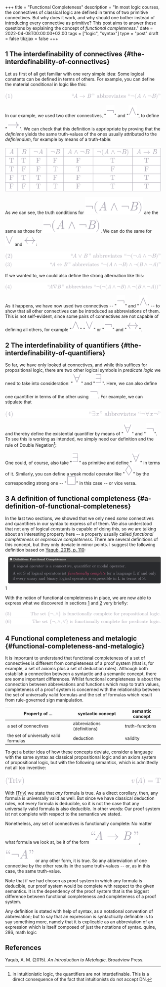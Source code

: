 +++
title = "Functional Completeness"
description = "In most logic courses, the connectives of classical logic are defined in terms of two primitive connectives. But why does it work, and why should one bother instead of introducing every connective as primitive? This post aims to answer these questions by explaining the concept of *functional completeness*."
date = 2022-04-08T00:00:00+02:00
tags = ["logic", "syntax"]
type = "post"
draft = false
tikzjax = false
+++

## <span class="section-num">1</span> The interdefinability of connectives {#the-interdefinability-of-connectives}

Let us first of all get familiar with one very simple idea: Some logical constants can be defined in terms of others. For example, you can define the material conditional in logic like this:


<div class="equation-container">
<span class="equation">
<img src="/ltximg/Functional Completeness (vom 08.04.2022)_7f5d4d77e73a0fc2e2f3ff100a22a175a5eaaf42.svg" alt="\begin{equation*}
\tag{1} \hskip -15em
\text{``}\!\mathit{A} \to \mathit{B}\,\text{''}
\text{ abbreviates }
\text{``}\lnot ( \mathit{A} \land \lnot \mathit{B})\text{''}
\end{equation*}
" class="org-svg" />
</span>
</div>

In our example, we used two other connectives, "<img src="/ltximg/Functional Completeness (vom 08.04.2022)_fd3817ab2224b2081ed6fab1c4d00c64a2b27921.svg" alt="$\lnot $" class="org-svg" />" and "<img src="/ltximg/Functional Completeness (vom 08.04.2022)_de505b9af605717fc7c8dfdef1e1d0abff881b23.svg" alt="$\land$" class="org-svg" />", to define
"<img src="/ltximg/Functional Completeness (vom 08.04.2022)_2600a834e3347a269e293992fda08a888bfa3468.svg" alt="$\to$" class="org-svg" />". We can check that this definition is appriopriate by proving that the _definiens_ yields the same truth-values of the ones usually attributed to the _definiendum_, for example by means of a truth-table:

<div class="img-newline">

<img src="/ltximg/Functional Completeness (vom 08.04.2022)_1aa03a9d2285243243edadd091c573141d02eba2.svg" alt="$\begin{array}{|c|c|c|c|c|c|c|}
\hline
      \mathit{A}
   &amp;amp;  \mathit{B}
   &amp;amp; \lnot \mathit{A}
   &amp;amp; \lnot \mathit{B}
   &amp;amp;  \mathit{A}  \land \neg  \mathit{B}
   &amp;amp; \lnot (\mathit{A}  \land \neg  \mathit{B})
   &amp;amp;  \mathit{A}  \to  \mathit{B} \\
  \hline
  T &amp;amp; T &amp;amp; F &amp;amp; F &amp;amp; F &amp;amp; T &amp;amp; T\\ \hline
  T &amp;amp; F &amp;amp; F &amp;amp; T &amp;amp; T &amp;amp; F &amp;amp; F\\ \hline
  F &amp;amp; T &amp;amp; T &amp;amp; F &amp;amp; F &amp;amp; T &amp;amp; T\\ \hline
  F &amp;amp; F &amp;amp; T &amp;amp; T &amp;amp; F &amp;amp; T &amp;amp; T\\
  \hline
  \end{array}$" class="org-svg" />

</div>

As we can see, the truth conditions for <img src="/ltximg/Functional Completeness (vom 08.04.2022)_b9ac421dee6f6c117c76118eb2f4bf5c1af01699.svg" alt="$\lnot (\mathit{A}  \land \neg  \mathit{B})$" class="org-svg" /> are the same as those for <img src="/ltximg/Functional Completeness (vom 08.04.2022)_b9ac421dee6f6c117c76118eb2f4bf5c1af01699.svg" alt="$\lnot (\mathit{A}  \land \neg  \mathit{B})$" class="org-svg" />. We can do the same for <img src="/ltximg/Functional Completeness (vom 08.04.2022)_08f35a7ae82b64a9c20f4df2c3f377f2e4272af3.svg" alt="$\lor$" class="org-svg" /> and <img src="/ltximg/Functional Completeness (vom 08.04.2022)_73f5d4db27c48e7d00e6ab2f8b11b2dca123bcd7.svg" alt="$\leftrightarrow$" class="org-svg" />:


<div id="org6d2c426" class="equation-container">
<span class="equation">
<img src="/ltximg/Functional Completeness (vom 08.04.2022)_1092f5d47b8fff0d4d33c511e767869404116128.svg" alt="\begin{equation*}
\tag{2} \hskip -15em
\text{``}\!\mathit{A} \lor \mathit{B}\,\text{''}
\text{ abbreviates }
\text{``}\lnot ( \lnot \mathit{A} \land \lnot \mathit{B})\text{''}
\end{equation*}
" class="org-svg" />
</span>
</div>


<div class="equation-container">
<span class="equation">
<img src="/ltximg/Functional Completeness (vom 08.04.2022)_6d64c6b5ed3181da4056ac2c23d3292402fa3cd4.svg" alt="\begin{equation*}
\tag{3} \hskip -15em
\text{``}\!\mathit{A} \leftrightarrow \mathit{B}\,\text{''}
\text{ abbreviates }
\text{``}\lnot (\mathit{A} \land \lnot \mathit{B}) \land \lnot (\mathit{B} \land \lnot \mathit{A})\text{''}
\end{equation*}
" class="org-svg" />
</span>
</div>

If we wanted to, we could also define the strong alternation like this:


<div class="equation-container">
<span class="equation">
<img src="/ltximg/Functional Completeness (vom 08.04.2022)_68abcd942b8a0eeee07d3070aee31317a0f23840.svg" alt="\begin{equation*}
\label{eq:4}
\tag{4} \hskip -15em
\text{``}\!\mathit{A} \nabla \mathit{B}\,\text{''}
\text{ abbreviates }
\text{``} \lnot (\lnot (\mathit{A} \land \lnot \mathit{B}) \land \lnot (\mathit{B} \land \lnot \mathit{A}))\text{''}
\end{equation*}
" class="org-svg" />
</span>
</div>

As it happens, we have now used two connectives -- "<img src="/ltximg/Functional Completeness (vom 08.04.2022)_a1b4e5ba625e4dceb0689066713fe5bfb6689673.svg" alt="$\neg$" class="org-svg" />" and "<img src="/ltximg/Functional Completeness (vom 08.04.2022)_de505b9af605717fc7c8dfdef1e1d0abff881b23.svg" alt="$\land$" class="org-svg" />" -- to show that all other connectives can be introduced as abbreviations of them. This is not self-evident, since some pairs of connectives are not capable of defining all others, for example "<img src="/ltximg/Functional Completeness (vom 08.04.2022)_de505b9af605717fc7c8dfdef1e1d0abff881b23.svg" alt="$\land$" class="org-svg" />" "<img src="/ltximg/Functional Completeness (vom 08.04.2022)_08f35a7ae82b64a9c20f4df2c3f377f2e4272af3.svg" alt="$\lor$" class="org-svg" />" or "<img src="/ltximg/Functional Completeness (vom 08.04.2022)_fd3817ab2224b2081ed6fab1c4d00c64a2b27921.svg" alt="$\lnot $" class="org-svg" />" and "<img src="/ltximg/Functional Completeness (vom 08.04.2022)_73f5d4db27c48e7d00e6ab2f8b11b2dca123bcd7.svg" alt="$\leftrightarrow$" class="org-svg" />".


## <span class="section-num">2</span> The interdefinability of quantifiers {#the-interdefinability-of-quantifiers}

So far, we have only looked at connectives, and while this suffices for propositional logic, there are two other logical symbols in _predicate_ _logic_ we need to take into consideration: "<img src="/ltximg/Functional Completeness (vom 08.04.2022)_589f9e37676e713c70a8a195434c62162538f8ac.svg" alt="$\forall $" class="org-svg" />" and "<img src="/ltximg/Functional Completeness (vom 08.04.2022)_4f5f97d418d6139d0e10f2141d3f36c214cc0560.svg" alt="$\exists $" class="org-svg" />". Here, we can also define one quantifier in terms of the other using <img src="/ltximg/Functional Completeness (vom 08.04.2022)_fd3817ab2224b2081ed6fab1c4d00c64a2b27921.svg" alt="$\lnot $" class="org-svg" />. For example, we can stipulate that


<div class="equation-container">
<span class="equation">
<img src="/ltximg/Functional Completeness (vom 08.04.2022)_43502a8cdea2f30d2da2d40e190c9ba66df2d491.svg" alt="\begin{equation*}
\tag{4} \hskip -15em
\text{``}\exists\mathit{x}\,\text{''}
\text{ abbreviates }
\text{``} \lnot \forall\mathit{x}\,\lnot\text{''}
\end{equation*}
" class="org-svg" />
</span>
</div>

and thereby define the existential quantifier by means of "<img src="/ltximg/Functional Completeness (vom 08.04.2022)_c6f77607c233cb62364870e7f813cca607d5304c.svg" alt="$\forall$" class="org-svg" />" and "<img src="/ltximg/Functional Completeness (vom 08.04.2022)_a1b4e5ba625e4dceb0689066713fe5bfb6689673.svg" alt="$\neg$" class="org-svg" />". To see this is working as intended, we simply need our definition and the rule of Double Negation[^fn:1]:

One could, of course, also take "<img src="/ltximg/Functional Completeness (vom 08.04.2022)_f9bcdade3fbe3d2634c92b4be4adcbb59aa4a3e5.svg" alt="$\exists$" class="org-svg" />" as primitive and define "<img src="/ltximg/Functional Completeness (vom 08.04.2022)_c6f77607c233cb62364870e7f813cca607d5304c.svg" alt="$\forall$" class="org-svg" />" in terms of it. Similarly, you can define a weak modal operator like "<img src="/ltximg/Functional Completeness (vom 08.04.2022)_f4a0cbf42ba3eecc6c43028aeb70c81efe38961c.svg" alt="$\Diamond $" class="org-svg" />" by the corresponding strong one -- "<img src="/ltximg/Functional Completeness (vom 08.04.2022)_8cf8d3ccf236eff54d9b31359608a56963089423.svg" alt="$\Box $" class="org-svg" />" in this case -- or vice versa.


## <span class="section-num">3</span> A definition of functional completeness {#a-definition-of-functional-completeness}

In the last two sections, we showed that we only need _some_ connectives and quantifiers in our syntax to express _all_ of them. We also understood that not any of logical constants is capable of doing this, so we are talking about an interesting property here -- a property usually called _functional completeness_ or _expressive completeness_. There are several definitions of this concept, but they only deviate in minor points. I suggest the following definition based on <a href="#citeproc_bib_item_1">Yaqub, 2015, p. 110</a>:


<div class="equation-container">
<span class="equation">
<img src="/ltximg/Functional Completeness (vom 08.04.2022)_d8e577b5ec703776c337315bc09fe33e54c49317.svg" alt="\begin{defin*}{Functional Completeness}
  \Large A \textit{logical operator} is a connective, quantifier or modal operator.  \vskip .5em
  A set S of logical operators ist \textcolor{pink}{\textit{functionally complete}} for a language L if and only if every unary and binary logical operator is expressible in L in terms of S.
\end{defin*}
" class="equation-definition" />
</span>
<span class="equation-label">
1
</span>
</div>

With the notion of functional completeness in place, we are now able to express what we discovered in sections [1](#the-interdefinability-of-connectives) and [2](#the-interdefinability-of-quantifiers) very briefly:


<div class="equation-container">
<span class="equation">
<img src="/ltximg/Functional Completeness (vom 08.04.2022)_40fc0a082ea7c5f90460dd2d093331a768be00f2.svg" alt="\begin{equation*} \hskip -15em
\tag{5} \text{The set $\{ \lnot, \land \}$ is functionally complete for propositional logic.}
\end{equation*}
" class="org-svg" />
</span>
</div>


<div class="equation-container">
<span class="equation">
<img src="/ltximg/Functional Completeness (vom 08.04.2022)_eb8f178eba5cf33af062003845d134ed113e78d6.svg" alt="\begin{equation*} \hskip -15em
\tag{6} \text{The set $\{\lnot, \land, \forall\}$ is functionally complete for predicate logic.}
\end{equation*}
" class="org-svg" />
</span>
</div>


## <span class="section-num">4</span> Functional completeness and metalogic {#functional-completeness-and-metalogic}

It is important to understand that functional completeness of a set of connectives is different from completeness of a proof system (that is, for example, a set of axioms plus a set of deduction rules). Although both establish a connection between a syntactic and a semantic concept, there are some important differences. Whilst functional completeness is about the connection between abbreviations and functions which map to truth values, completeness of a proof system is concerned with the relationship between the set of universally valid formulas and the set of formulas which result from rule-governed sign manipulation.

| Property of  ...                      | syntactic concept           | semantic concept |
|---------------------------------------|-----------------------------|------------------|
| a set of connectives                  | abbreviations (definitions) | truth-functions  |
| the set of universally valid formulas | deduction                   | validity         |

To get a better idea of how these concepts deviate, consider a language with the same syntax as classical propositional logic and an axiom system of propositional logic, but with the following semantics, which is admittedly not all too inventive:

<span class="org-target" id="org-target--Triv"></span>


<div class="equation-container">
<span class="equation">
<img src="/ltximg/Functional Completeness (vom 08.04.2022)_75ce820cadfd1fff5a42b7f6290dbdb2f57c1bcc.svg" alt="\begin{equation*} \hskip -15em
\tag{Triv}
\mathit{v\,(\!A)}=T
\end{equation*}
" class="img-newline" />
</span>
</div>

With [(Triv)](#org-target--Triv) we state that _any_ formula is true. As a direct corollary, then, any formula is universally valid as well. But since we have classical deduction rules, not every formula is deducible, so it is not the case that any universally valid formula is also deducible. In other words: Our proof system ist not complete with respect to the semantics we stated.

Nonetheless, any set of connectives is functionally complete: No matter what formula we look at, be it of the form  <img src="/ltximg/Functional Completeness (vom 08.04.2022)_e09c79a4fb92071375cfc76ce03f16a5daf73750.svg" alt="$\text{``}\!\mathit{A} \to \mathit{B}\,\text{''}$" class="org-svg" />, <img src="/ltximg/Functional Completeness (vom 08.04.2022)_f7e5e15db130e18a6814f30a79b2738871801766.svg" alt="$\text{``}\neg \mathit{A}\text{''} $" class="org-svg" /> or any other form, it is true. So any abbreviation of one connective by the other results in the same truth-values -- or, as in this case, the same truth-value.

Note that if we had chosen as proof system in which any formula is deducible, our proof system would be complete with respect to the given semantics. It is the dependency of the proof system that is the biggest difference between functional completeness and completeness of a proof system.

Any definition is stated with help of syntax, as a notational convention of abbreviation; but to say that an expression is syntactically definable is to say something more, namely that it is explicable as an abbreviation of an expression which is itself composed of just the notations of syntax.
quine, 286, math logic

## References

<style>.csl-entry{text-indent: -1.5em; margin-left: 1.5em;}</style><div class="csl-bib-body">
  <div class="csl-entry"><a id="citeproc_bib_item_1"></a>Yaqub, A. M. (2015). <i>An Introduction to Metalogic</i>. Broadview Press.</div>
</div>

[^fn:1]: In intuitionistic logic, the quantifiers are not interdefinable. This is a direct consequence of the fact that intuitionists do not accept DN.